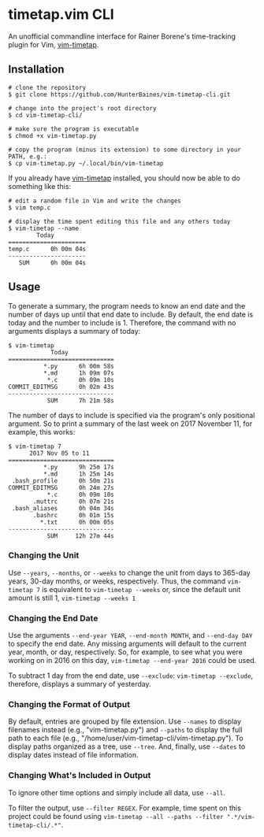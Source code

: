timetap.vim CLI
===============
An unofficial commandline interface for Rainer Borene's time-tracking
plugin for Vim, [vim-timetap](https://github.com/rainerborene/vim-timetap).


Installation
------------
```shell
# clone the repository
$ git clone https://github.com/HunterBaines/vim-timetap-cli.git

# change into the project's root directory
$ cd vim-timetap-cli/

# make sure the program is executable
$ chmod +x vim-timetap.py

# copy the program (minus its extension) to some directory in your PATH, e.g.:
$ cp vim-timetap.py ~/.local/bin/vim-timetap
```

If you already have
[vim-timetap](https://github.com/rainerborene/vim-timetap#installation)
installed, you should now be able to do something like this:

```shell
# edit a random file in Vim and write the changes
$ vim temp.c

# display the time spent editing this file and any others today
$ vim-timetap --name
        Today
======================
temp.c      0h 00m 04s
----------------------
   SUM      0h 00m 04s
```


Usage
-----
To generate a summary, the program needs to know an end date and the number
of days up until that end date to include. By default, the end date is
today and the number to include is 1. Therefore, the command with no
arguments displays a summary of today:

```shell
$ vim-timetap
            Today
==============================
          *.py      6h 00m 58s
          *.md      1h 09m 07s
           *.c      0h 09m 10s
COMMIT_EDITMSG      0h 02m 43s
------------------------------
           SUM      7h 21m 58s

```

The number of days to include is specified via the program's only
positional argument. So to print a summary of the last week on 2017
November 11, for example, this works:

```shell
$ vim-timetap 7
      2017 Nov 05 to 11
==============================
          *.py      9h 25m 17s
          *.md      1h 25m 14s
 .bash_profile      0h 50m 21s
COMMIT_EDITMSG      0h 24m 27s
           *.c      0h 09m 10s
       .muttrc      0h 07m 21s
 .bash_aliases      0h 04m 34s
       .bashrc      0h 01m 15s
         *.txt      0h 00m 05s
------------------------------
           SUM     12h 27m 44s

```


### Changing the Unit ###
Use `--years`, `--months`, or `--weeks` to change the unit from days to
365-day years, 30-day months, or weeks, respectively. Thus, the command
`vim-timetap 7` is equivalent to `vim-timetap --weeks` or, since the
default unit amount is still 1, `vim-timetap --weeks 1`


### Changing the End Date ###
Use the arguments `--end-year YEAR`, `--end-month MONTH`, and `--end-day
DAY` to specify the end date. Any missing arguments will default to the
current year, month, or day, respectively. So, for example, to see what you
were working on in 2016 on this day, `vim-timetap --end-year 2016` could be
used.

To subtract 1 day from the end date, use `--exclude`: `vim-timetap
--exclude`, therefore, displays a summary of yesterday. 


### Changing the Format of Output ###
By default, entries are grouped by file extension. Use `--names` to display
filenames instead (e.g., "vim-timetap.py") and `--paths` to display the
full path to each file (e.g., "/home/user/vim-timetap-cli/vim-timetap.py").
To display paths organized as a tree, use `--tree`. And, finally, use
`--dates` to display dates instead of file information.


### Changing What's Included in Output ###
To ignore other time options and simply include all data, use `--all`.

To filter the output, use `--filter REGEX`. For example, time spent on this
project could be found using `vim-timetap --all --paths --filter
".*/vim-timetap-cli/.*"`.
